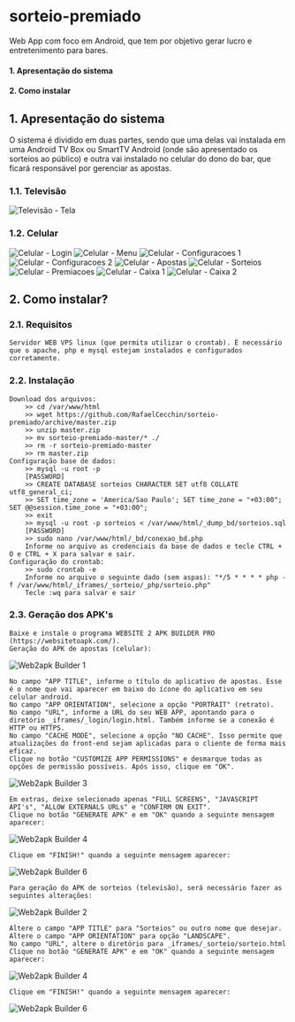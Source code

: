 # sorteio-premiado
Web App com foco em Android, que tem por objetivo gerar lucro e entretenimento para bares.

#### 1. Apresentação do sistema
#### 2. Como instalar

## 1. Apresentação do sistema

O sistema é dividido em duas partes, sendo que uma delas vai instalada em uma Android TV Box ou SmartTV Android (onde são apresentado os sorteios ao público) e outra vai instalado no celular do dono do bar, que ficará responsável por gerenciar as apostas.

  ### 1.1. Televisão
  
![Televisão - Tela](https://github.com/RafaelCecchin/sorteio-premiado/blob/master/_img/Televis%C3%A3o%20-%20Tela.png)

  ### 1.2. Celular
  
![Celular - Login](https://github.com/RafaelCecchin/sorteio-premiado/blob/master/_img/Celular%20-%20Login.jpg) 
![Celular - Menu](https://github.com/RafaelCecchin/sorteio-premiado/blob/master/_img/Celular%20-%20Menu.jpg)
![Celular - Configuracoes 1](https://github.com/RafaelCecchin/sorteio-premiado/blob/master/_img/Celular%20-%20Configuracoes%201.jpg)
![Celular - Configuracoes 2](https://github.com/RafaelCecchin/sorteio-premiado/blob/master/_img/Celular%20-%20Configuracoes%202.jpg) 
![Celular - Apostas](https://github.com/RafaelCecchin/sorteio-premiado/blob/master/_img/Celular%20-%20Apostas.jpg)
![Celular - Sorteios](https://github.com/RafaelCecchin/sorteio-premiado/blob/master/_img/Celular%20-%20Sorteios.jpg) 
![Celular - Premiacoes](https://github.com/RafaelCecchin/sorteio-premiado/blob/master/_img/Celular%20-%20Premiacoes.jpg)
![Celular - Caixa 1](https://github.com/RafaelCecchin/sorteio-premiado/blob/master/_img/Celular%20-%20Caixa%201.jpg) 
![Celular - Caixa 2](https://github.com/RafaelCecchin/sorteio-premiado/blob/master/_img/Celular%20-%20Caixa%202.jpg)

## 2. Como instalar?

### 2.1. Requisitos

	Servidor WEB VPS linux (que permita utilizar o crontab). É necessário que o apache, php e mysql estejam instalados e configurados corretamente.

### 2.2. Instalação

	Download dos arquivos:
		>> cd /var/www/html
		>> wget https://github.com/RafaelCecchin/sorteio-premiado/archive/master.zip
		>> unzip master.zip
		>> mv sorteio-premiado-master/* ./
		>> rm -r sorteio-premiado-master
		>> rm master.zip
	Configuração base de dados:
		>> mysql -u root -p
	 	[PASSWORD]
		>> CREATE DATABASE sorteios CHARACTER SET utf8 COLLATE utf8_general_ci;
		>> SET time_zone = 'America/Sao Paulo'; SET time_zone = "+03:00"; SET @@session.time_zone = "+03:00";
		>> exit
		>> mysql -u root -p sorteios < /var/www/html/_dump_bd/sorteios.sql
		[PASSWORD]
		>> sudo nano /var/www/html/_bd/conexao_bd.php
		Informe no arquivo as credenciais da base de dados e tecle CTRL + O e CTRL + X para salvar e sair.
	Configuração do crontab:
		>> sudo crontab -e
		Informe no arquivo o seguinte dado (sem aspas): "*/5 * * * * php -f /var/www/html/_iframes/_sorteio/_php/sorteio.php"
		Tecle :wq para salvar e sair
		
### 2.3. Geração dos APK's

	Baixe e instale o programa WEBSITE 2 APK BUILDER PRO (https://websitetoapk.com/).
	Geração do APK de apostas (celular):
![Web2apk Builder 1](https://github.com/RafaelCecchin/sorteio-premiado/blob/master/_img/Web2apk%201.png)

	No campo "APP TITLE", informe o título do aplicativo de apostas. Esse é o nome que vai aparecer em baixo do ícone do aplicativo em seu celular android.
	No campo "APP ORIENTATION", selecione a opção "PORTRAIT" (retrato).
	No campo "URL", informe a URL do seu WEB APP, apontando para o diretório _iframes/_login/login.html. Também informe se a conexão é HTTP ou HTTPS.
	No campo "CACHE MODE", selecione a opção "NO CACHE". Isso permite que atualizações do front-end sejam aplicadas para o cliente de forma mais eficaz.
	Clique no botão "CUSTOMIZE APP PERMISSIONS" e desmarque todas as opções de permissão possíveis. Após isso, clique em "OK".
		
![Web2apk Builder 3](https://github.com/RafaelCecchin/sorteio-premiado/blob/master/_img/Web2apk%203.png)
	
	Em extras, deixe selecionado apenas "FULL SCREENS", "JAVASCRIPT API's", "ALLOW EXTERNALS URLs" e "CONFIRM ON EXIT".
	Clique no botão "GENERATE APK" e em "OK" quando a seguinte mensagem aparecer:
![Web2apk Builder 4](https://github.com/RafaelCecchin/sorteio-premiado/blob/master/_img/Web2apk%204.png)
		
	Clique em "FINISH!" quando a seguinte mensagem aparecer:
![Web2apk Builder 6](https://github.com/RafaelCecchin/sorteio-premiado/blob/master/_img/Web2apk%206.png)

	Para geração do APK de sorteios (televisão), será necessário fazer as seguintes alterações:
![Web2apk Builder 2](https://github.com/RafaelCecchin/sorteio-premiado/blob/master/_img/Web2apk%202.png)
	
	Altere o campo "APP TITLE" para "Sorteios" ou outro nome que desejar.
	Altere o campo "APP ORIENTATION" para opção "LANDSCAPE".
	No campo "URL", altere o diretório para _iframes/_sorteio/sorteio.html
	Clique no botão "GENERATE APK" e em "OK" quando a seguinte mensagem aparecer:
![Web2apk Builder 4](https://github.com/RafaelCecchin/sorteio-premiado/blob/master/_img/Web2apk%204.png)
	
	Clique em "FINISH!" quando a seguinte mensagem aparecer:
![Web2apk Builder 6](https://github.com/RafaelCecchin/sorteio-premiado/blob/master/_img/Web2apk%206.png)
	
